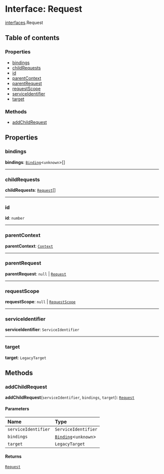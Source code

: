 # Interface: Request

[interfaces](/auto-docs/fixed-layout-editor/modules/interfaces.md).Request

## Table of contents

### Properties

* [bindings](/auto-docs/fixed-layout-editor/interfaces/interfaces.Request.md#bindings)
* [childRequests](/auto-docs/fixed-layout-editor/interfaces/interfaces.Request.md#childrequests)
* [id](/auto-docs/fixed-layout-editor/interfaces/interfaces.Request.md#id)
* [parentContext](/auto-docs/fixed-layout-editor/interfaces/interfaces.Request.md#parentcontext)
* [parentRequest](/auto-docs/fixed-layout-editor/interfaces/interfaces.Request.md#parentrequest)
* [requestScope](/auto-docs/fixed-layout-editor/interfaces/interfaces.Request.md#requestscope)
* [serviceIdentifier](/auto-docs/fixed-layout-editor/interfaces/interfaces.Request.md#serviceidentifier)
* [target](/auto-docs/fixed-layout-editor/interfaces/interfaces.Request.md#target)

### Methods

* [addChildRequest](/auto-docs/fixed-layout-editor/interfaces/interfaces.Request.md#addchildrequest)

## Properties

### bindings

**bindings**: [`Binding`](/auto-docs/fixed-layout-editor/interfaces/interfaces.Binding.md)<`unknown`>\[]

***

### childRequests

**childRequests**: [`Request`](/auto-docs/fixed-layout-editor/interfaces/interfaces.Request.md)\[]

***

### id

**id**: `number`

***

### parentContext

**parentContext**: [`Context`](/auto-docs/fixed-layout-editor/interfaces/interfaces.Context.md)

***

### parentRequest

**parentRequest**: `null` | [`Request`](/auto-docs/fixed-layout-editor/interfaces/interfaces.Request.md)

***

### requestScope

**requestScope**: `null` | [`RequestScope`](/auto-docs/fixed-layout-editor/types/interfaces.RequestScope.md)

***

### serviceIdentifier

**serviceIdentifier**: `ServiceIdentifier`

***

### target

**target**: `LegacyTarget`

## Methods

### addChildRequest

**addChildRequest**(`serviceIdentifier`, `bindings`, `target`): [`Request`](/auto-docs/fixed-layout-editor/interfaces/interfaces.Request.md)

#### Parameters

| Name | Type |
| :------ | :------ |
| `serviceIdentifier` | `ServiceIdentifier` |
| `bindings` | [`Binding`](/auto-docs/fixed-layout-editor/interfaces/interfaces.Binding.md)<`unknown`> | [`Binding`](/auto-docs/fixed-layout-editor/interfaces/interfaces.Binding.md)<`unknown`>\[] |
| `target` | `LegacyTarget` |

#### Returns

[`Request`](/auto-docs/fixed-layout-editor/interfaces/interfaces.Request.md)
